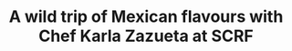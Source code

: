 ---
layout: externalpost
title: "A wild trip of Mexican flavours with Chef Karla Zazueta at SCRF"
redirect_url: https://sharjah24.ae/en/Articles/2025/05/01/A-wild-trip-of-Mexican-flavours-with-Chef-Karla-Zazueta-at-SCRF-2025
description: "Sharjah24: Food lovers waiting to experience an exotic trip to Mexico were not disappointed as the “Spice and Soul: Mexican Cooking with Karla Zazueta” got under way at the 16th edition of the Sharjah Children’s Reading Festival (SCRF 2025)."
categories: news
---